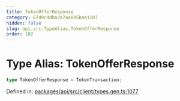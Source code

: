 ```yaml
---
title: TokenOfferResponse
category: 6749c4dba3a7a4005bae1197
hidden: false
slug: api.src.TypeAlias.TokenOfferResponse
order: 102
---
```


# Type Alias: TokenOfferResponse

```ts
type TokenOfferResponse = TokenTransaction;
```

Defined in: [packages/api/src/client/types.gen.ts:1077](https://github.com/zkcloudworker/minatokens-lib/blob/main/packages/api/src/client/types.gen.ts#L1077)
